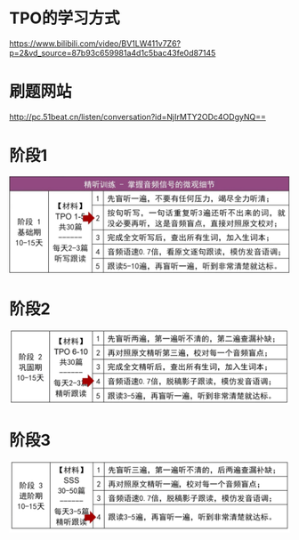 # TPO的学习方式
https://www.bilibili.com/video/BV1LW411v7Z6?p=2&vd_source=87b93c659981a4d1c5bac43fe0d87145


# 刷题网站
http://pc.51beat.cn/listen/conversation?id=NjIrMTY2ODc4ODgyNQ==

# 阶段1
![](phase1.jpg)

# 阶段2
![](phase2.png)

# 阶段3
![](phase3.png)